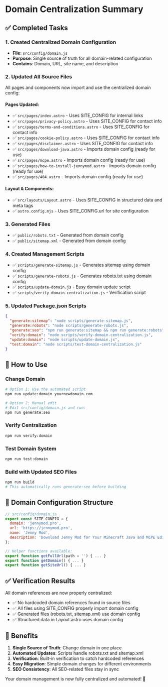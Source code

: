 # Domain Centralization Summary

## ✅ Completed Tasks

### 1. Created Centralized Domain Configuration
- **File**: `src/config/domain.js`
- **Purpose**: Single source of truth for all domain-related configuration
- **Contains**: Domain, URL, site name, and description

### 2. Updated All Source Files
All pages and components now import and use the centralized domain config:

#### Pages Updated:
- ✅ `src/pages/index.astro` - Uses SITE_CONFIG for internal links
- ✅ `src/pages/privacy-policy.astro` - Uses SITE_CONFIG for contact info
- ✅ `src/pages/terms-and-conditions.astro` - Uses SITE_CONFIG for contact info
- ✅ `src/pages/cookie-policy.astro` - Uses SITE_CONFIG for contact info
- ✅ `src/pages/disclaimer.astro` - Uses SITE_CONFIG for contact info
- ✅ `src/pages/download-java.astro` - Imports domain config (ready for use)
- ✅ `src/pages/mcpe.astro` - Imports domain config (ready for use)
- ✅ `src/pages/how-to-install-jennymod.astro` - Imports domain config (ready for use)
- ✅ `src/pages/404.astro` - Imports domain config (ready for use)

#### Layout & Components:
- ✅ `src/layouts/Layout.astro` - Uses SITE_CONFIG in structured data and meta tags
- ✅ `astro.config.mjs` - Uses SITE_CONFIG.url for site configuration

### 3. Generated Files
- ✅ `public/robots.txt` - Generated from domain config
- ✅ `public/sitemap.xml` - Generated from domain config

### 4. Created Management Scripts
- ✅ `scripts/generate-sitemap.js` - Generates sitemap using domain config
- ✅ `scripts/generate-robots.js` - Generates robots.txt using domain config
- ✅ `scripts/update-domain.js` - Easy domain update script
- ✅ `scripts/verify-domain-centralization.js` - Verification script

### 5. Updated Package.json Scripts
```json
{
  "generate:sitemap": "node scripts/generate-sitemap.js",
  "generate:robots": "node scripts/generate-robots.js", 
  "generate:seo": "npm run generate:sitemap && npm run generate:robots",
  "verify:domain": "node scripts/verify-domain-centralization.js",
  "update:domain": "node scripts/update-domain.js",
  "test:domain": "node scripts/test-domain-centralization.js"
}
```

## 🚀 How to Use

### Change Domain
```bash
# Option 1: Use the automated script
npm run update:domain yournewdomain.com

# Option 2: Manual edit
# Edit src/config/domain.js and run:
npm run generate:seo
```

### Verify Centralization
```bash
npm run verify:domain
```

### Test Domain System
```bash
npm run test:domain
```

### Build with Updated SEO Files
```bash
npm run build
# This automatically runs generate:seo before building
```

## 📁 Domain Configuration Structure

```javascript
// src/config/domain.js
export const SITE_CONFIG = {
  domain: 'jennymod.pro',
  url: 'https://jennymod.pro',
  name: 'Jenny Mod',
  description: 'Download Jenny Mod for Your Minecraft Java and MCPE Edition...'
};

// Helper functions available:
export function getFullUrl(path = '') { ... }
export function getDomain() { ... }
export function getSiteUrl() { ... }
```

## ✅ Verification Results

All domain references are now properly centralized:
- ✅ No hardcoded domain references found in source files
- ✅ All files using SITE_CONFIG properly import domain config
- ✅ Generated files (robots.txt, sitemap.xml) use domain config
- ✅ Structured data in Layout.astro uses domain config

## 🎯 Benefits

1. **Single Source of Truth**: Change domain in one place
2. **Automated Updates**: Scripts handle robots.txt and sitemap.xml
3. **Verification**: Built-in verification to catch hardcoded references
4. **Easy Migration**: Simple domain changes for different environments
5. **SEO Consistency**: All SEO-related files stay in sync

Your domain management is now fully centralized and automated! 🎉